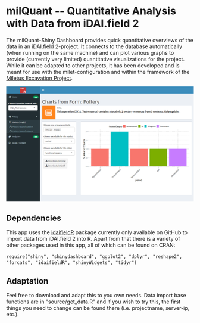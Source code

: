 # milQuant -- Quantitative Analysis with Data from iDAI.field 2

The milQuant-Shiny Dashboard provides quick quantitative overviews of the data in an iDAI.field 2-project. It connects to the database automatically (when running on the same machine) and can plot various graphs to provide (currently very limited) quantitative visualizations for the project. While it can be adapted to other projects, it has been developed and is meant for use with the milet-configuration and within the framework of the [Miletus Excavation Project](https://www.kulturwissenschaften.uni-hamburg.de/ka/forschung/lebensformen-megapolis.html).  

![Screenshot from the Dashboard](readme/readme_screenshot.png "Screenshot from the Dashboard")


## Dependencies

This app uses the [idaifieldR](https://github.com/lsteinmann/idaifieldR) package currently only available on GitHub to import data from iDAI.field 2 into R. Apart from that there is a variety of other packages used in this app, all of which can be found on CRAN: 

```
require("shiny", "shinydashboard", "ggplot2", "dplyr", "reshape2", "forcats", "idaifieldR", "shinyWidgets", "tidyr")
```

## Adaptation

Feel free to download and adapt this to you own needs. Data import base functions are in "source/get_data.R" and if you wish to try this, the first things you need to change can be found there (i.e. projectname, server-ip, etc.). 
